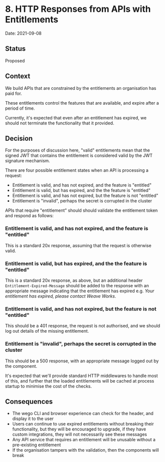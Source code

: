 # 8. HTTP Responses from APIs with Entitlements

Date: 2021-09-08

## Status

Proposed

## Context

We build APIs that are constrained by the entitlements an organisation has paid
for.

These entitlements control the features that are available, and expire after a
period of time.

Currently, it's expected that even after an entitlement has expired, we should
not terminate the functionality that it provided.

## Decision

For the purposes of discussion here, "valid" entitlements mean that the signed
JWT that contains the entitlement is considered valid by the JWT signature
mechanism.

There are four possible entitlement states when an API is processing a request:

 * Entitlement is valid, and has not expired, and the feature is "entitled"
 * Entitlement is valid, but has expired, and the the feature is "entitled"
 * Entitlement is valid, and has not expired, but the feature is not "entitled"
 * Entitlement is "invalid", perhaps the secret is corrupted in the cluster

APIs that require "entitlement" should should validate the entitlement token and
respond as follows:

### Entitlement is valid, and has not expired, and the feature is "entitled"
This is a standard 20x response, assuming that the request is otherwise valid.

### Entitlement is valid, but has expired, and the the feature is "entitled"
This is a standard 20x response, as above, but an additional header
`Entitlement-Expired-Message` should be added to the response with an
appropriate message indicating that the entitlement has expired e.g. _Your
entitlement has expired, please contact Weave Works_.

### Entitlement is valid, and has not expired, but the feature is not "entitled"
This should be a 401 response, the request is not authorised, and we should log
out details of the missing entitlement.

###  Entitlement is "invalid", perhaps the secret is corrupted in the cluster
This should be a 500 response, with an appropriate message logged out by the
component.

It's expected that we'll provide standard HTTP middlewares to handle most of
this, and further that the loaded entitlements will be cached at process startup
to minimise the cost of the checks.

## Consequences

 * The wego CLI and browser experience can check for the header, and display it
   to the user
 * Users can continue to use expired entitlements without breaking their
   functionality, but they will be encouraged to upgrade, if they have custom
   integrations, they will not necessarily see these messages
 * Any API service that requires an entitlement will be unusable without a
   pre-existing entitlement
 * If the organisation tampers with the validation, then the components will
   break
